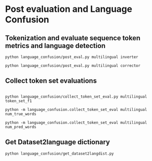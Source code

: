 # Post evaluation and Language Confusion


## Tokenization and evaluate sequence token metrics and language detection


```
python language_confusion/post_eval.py multilingual inverter

python language_confusion/post_eval.py multilingual corrector
```


## Collect token set evaluations

```

python language_confusion/collect_token_set_eval.py multilingual token_set_f1

python -m language_confusion.collect_token_set_eval multilingual num_true_words

python -m language_confusion.collect_token_set_eval multilingual num_pred_words

```

## Get Dataset2language dictionary

```
python language_confusion/get_dataset2langdist.py
```

